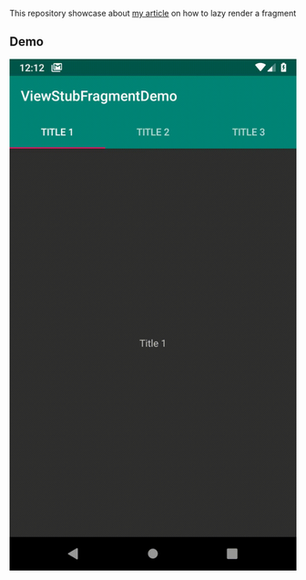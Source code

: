 This repository showcase about [my article](https://medium.com/@raymondctc/android-performance-lazy-inflating-fragment-with-viewstub-b51b2682ec0c) on how to lazy render a fragment
## Demo
![Demo](device-2019-02-20-001302.gif)
